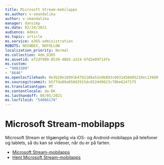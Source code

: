 ```yaml
---
title: Microsoft Stream-mobilapps
ms.author: v-smandalika
author: v-smandalika
manager: dansimp
ms.date: 02/24/2021
audience: Admin
ms.topic: article
ms.service: o365-administration
ROBOTS: NOINDEX, NOFOLLOW
localization_priority: Normal
ms.collection: Adm_O365
ms.assetid: ef2df989-8539-48b5-a324-97d2e09f14fe
ms.custom:
- "9001509"
- "8646"
ms.openlocfilehash: 0e3b29e16991b4792186a52e9b093c6031450405210ec139d9ff7edcc706284e
ms.sourcegitcommit: b5f7da89a650d2915dc652449623c78be6247175
ms.translationtype: MT
ms.contentlocale: da-DK
ms.lasthandoff: 08/05/2021
ms.locfileid: "54066178"
---
```

# <a name="microsoft-stream-mobile-apps"></a>Microsoft Stream-mobilapps

Microsoft Stream er tilgængelig via iOS- og Android-mobilapps på telefoner og tablets, så du kan se videoer, når du er på farten.

- [Microsoft Stream-mobilapps](https://docs.microsoft.com/stream/mobile-apps-overview)
- [Hent Microsoft Stream-mobilapps](https://docs.microsoft.com/stream/mobile-get-apps)
